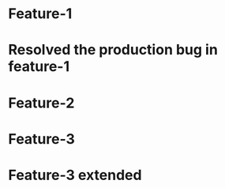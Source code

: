 # Feature-1
# Resolved the production bug in feature-1
# Feature-2
# Feature-3
# Feature-3 extended
